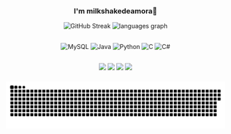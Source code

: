 <div align= "center">
  
### I'm milkshakedeamora👋

![GitHub Streak](https://github-readme-streak-stats-sigma-eight.vercel.app?user=milkshakedeamora&theme=vue-dark&locale=pt_BR)
  <img src="https://github-readme-stats.vercel.app/api/top-langs?username=MILKSHAKEDEAMORA&locale=en&hide_title=false&layout=compact&card_width=300&langs_count=10&theme=vue-dark&hide_border=false&order=2" height="195" alt="languages graph"  />
  <br> <br>

![MySQL](https://img.shields.io/badge/mysql-%2300f.svg?style=for-the-badge&logo=mysql&logoColor=white)
![Java](https://img.shields.io/badge/java-%23ED8B00.svg?style=for-the-badge&logo=openjdk&logoColor=white)
![Python](https://img.shields.io/badge/python-3670A0?style=for-the-badge&logo=python&logoColor=ffdd54)
![C](https://img.shields.io/badge/c-%2300599C.svg?style=for-the-badge&logo=c&logoColor=white)
![C#](https://img.shields.io/badge/c%23-%23239120.svg?style=for-the-badge&logo=c-sharp&logoColor=white)

##
<a href="https://www.linkedin.com/in/paulacandidoalves" target="_blank"><img src="https://img.shields.io/badge/LinkedIn-0077B5?style=for-the-badge&logo=linkedin&logoColor=white"></a> 
<a href="https://www.hackerrank.com/milkshakedeamora" target="_blank"><img src="https://img.shields.io/badge/-Hackerrank-2EC866?style=for-the-badge&logo=HackerRank&logoColor=white" ></a> 
<a href="https://leetcode.com/milkshakedeamora" target="_blank"><img src="https://img.shields.io/badge/LeetCode-000000?style=for-the-badge&logo=LeetCode&logoColor=#d16c06" ></a> 
<a href="https://profile.codersrank.io/user/milkshakedeamora" target="_blank"><img src="https://img.shields.io/badge/CodersRank-67A4AC?style=for-the-badge&logo=CodersRank&logoColor=white" ></a> 


  </div>




###


<img src="https://raw.githubusercontent.com/MILKSHAKEDEAMORA/MILKSHAKEDEAMORA/output/snake.svg" alt="Snake animation" />
